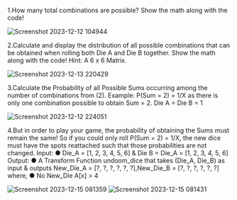 1.How many total combinations are possible? Show the math along with the code!

![Screenshot 2023-12-12 104944](https://github.com/keerthi902/keerthi/assets/105222592/fdad4103-2d71-4559-80d9-b8e4c568a48e)

2.Calculate and display the distribution of all possible combinations that can be
obtained when rolling both Die A and Die B together. Show the math along with
the code!
Hint: A 6 x 6 Matrix.

![Screenshot 2023-12-13 220429](https://github.com/keerthi902/keerthi/assets/105222592/7b052e06-8a08-4bf9-8576-f151e150116c)

3.Calculate the Probability of all Possible Sums occurring among the number of
combinations from (2).
Example: P(Sum = 2) = 1/X as there is only one combination possible to obtain
Sum = 2. Die A = Die B = 1

![Screenshot 2023-12-12 224051](https://github.com/keerthi902/keerthi/assets/105222592/91c6ebee-351e-491b-9266-0fcc7b833bfa)

4.But in order to play your game, the probability of obtaining the Sums must remain the
same!
So if you could only roll P(Sum = 2) = 1/X, the new dice must have the spots reattached
such that those probabilities are not changed.
Input:
● Die_A = [1, 2, 3, 4, 5, 6] & Die B = Die_A = [1, 2, 3, 4, 5, 6]
Output:
● A Transform Function undoom_dice that takes (Die_A, Die_B) as input &
outputs New_Die_A = [?, ?, ?, ?, ?, ?],New_Die_B = [?, ?,
?, ?, ?, ?] where,
● No New_Die A[x] > 4

![Screenshot 2023-12-15 081359](https://github.com/keerthi902/keerthi/assets/105222592/186eae65-ccb5-479e-a5f8-151799d80c8c)
![Screenshot 2023-12-15 081431](https://github.com/keerthi902/keerthi/assets/105222592/b27a1d94-01c9-4a15-93b8-a033372a714a)


